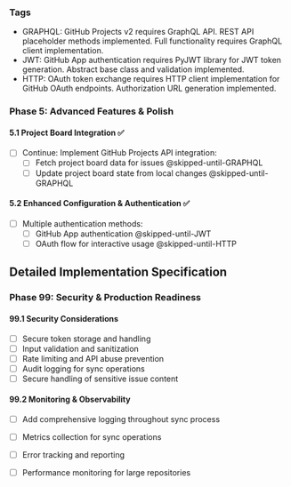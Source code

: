 ### Tags
- GRAPHQL: GitHub Projects v2 requires GraphQL API. REST API placeholder methods implemented. Full functionality requires GraphQL client implementation.
- JWT: GitHub App authentication requires PyJWT library for JWT token generation. Abstract base class and validation implemented.
- HTTP: OAuth token exchange requires HTTP client implementation for GitHub OAuth endpoints. Authorization URL generation implemented.

### Phase 5: Advanced Features & Polish
#### 5.1 Project Board Integration ✅
- [ ] Continue: Implement GitHub Projects API integration:
  - [ ] Fetch project board data for issues @skipped-until-GRAPHQL
  - [ ] Update project board state from local changes @skipped-until-GRAPHQL

#### 5.2 Enhanced Configuration & Authentication ✅
- [ ] Multiple authentication methods:
  - [ ] GitHub App authentication @skipped-until-JWT
  - [ ] OAuth flow for interactive usage @skipped-until-HTTP

## Detailed Implementation Specification
### Phase 99: Security & Production Readiness
#### 99.1 Security Considerations
- [ ] Secure token storage and handling
- [ ] Input validation and sanitization
- [ ] Rate limiting and API abuse prevention
- [ ] Audit logging for sync operations
- [ ] Secure handling of sensitive issue content

#### 99.2 Monitoring & Observability
- [ ] Add comprehensive logging throughout sync process
- [ ] Metrics collection for sync operations
- [ ] Error tracking and reporting
- [ ] Performance monitoring for large repositories
 
